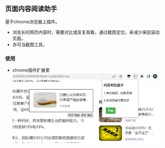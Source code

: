 ## 页面内容阅读助手
基于chrome浏览器上插件。
- 浏览长的网页内容时，需要对比或反复观看，通过截图定位，来减少来回滚动页面。
- 亦可当截图工具。

### 使用
- chrome插件扩展里
![粗略图](./sshots/1680713279488.jpg)
